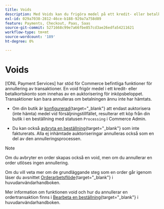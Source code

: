 ```yaml
---
title: Voids
description: Med Voids kan du frigöra medel på ett kredit- eller betalkortskonto som blockeras eller hålls isär genom en auktorisering för beloppet av ett inköp.
exl-id: 029a7038-2812-46ce-b188-929a7a758d89
feature: Payments, Checkout, Paas, Saas
source-git-commit: 5271668c99e7a66fbe857cd3ae26edfa54211621
workflow-type: tm+mt
source-wordcount: '189'
ht-degree: 0%

---
```


# Voids

[!DNL Payment Services] har stöd för Commerce befintliga funktioner för annullering av transaktioner. En void frigör medel i ett kredit- eller betalkortskonto som innehas av en auktorisering för inköpsbeloppet. Transaktioner kan bara annulleras om betalningen ännu inte har hämtats.

* Om din butik är [konfigurerad](https://experienceleague.adobe.com/sv/docs/commerce-admin/config/sales/payment-methods/payment-methods#payment-actions){target="_blank"} att endast auktorisera (inte hämta) medel vid försäljningstillfället, resulterar ett köp från din butik i en beställning med statusen `Processing` i Commerce Admin.

* Du kan också [avbryta en beställning](https://experienceleague.adobe.com/sv/docs/commerce-admin/stores-sales/point-of-purchase/assist/customer-account-create-order){target="_blank"} som inte fakturerats. Alla ej inhämtade auktoriseringar annulleras också som en del av den annulleringsprocessen.

>[!NOTE]
>
>Om du avbryter en order skapas också en void, men om du annullerar en order utlöses ingen annullering.

Om du vill veta mer om de grundläggande steg som en order går igenom läser du avsnittet [Orderarbetsflöde](https://experienceleague.adobe.com/sv/docs/commerce-admin/stores-sales/order-management/orders/order-processing){target="_blank"} i huvudanvändarhandboken.

Mer information om funktionen void och hur du annullerar en ordertransaktion finns i [Bearbeta en beställning](https://experienceleague.adobe.com/sv/docs/commerce-admin/stores-sales/order-management/orders/order-processing#process-an-order){target="_blank"} i huvudanvändarhandboken.
